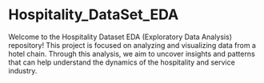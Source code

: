 # Hospitality_DataSet_EDA
Welcome to the Hospitality Dataset EDA (Exploratory Data Analysis) repository! This project is focused on analyzing and visualizing data from a hotel chain. Through this analysis, we aim to uncover insights and patterns that can help understand the dynamics of the hospitality and service industry.
